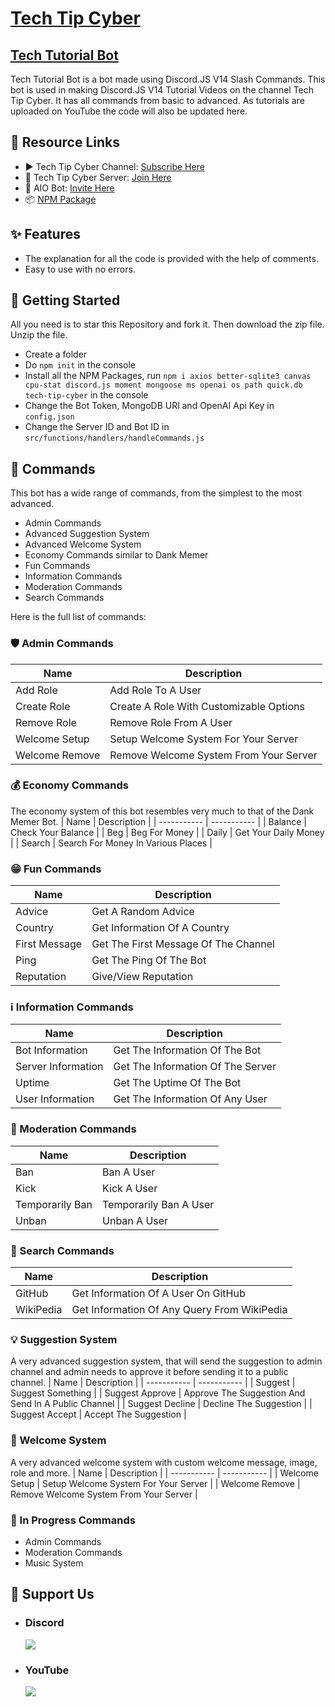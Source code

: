 # [Tech Tip Cyber](https://youtube.com/techtipcyber)
## [Tech Tutorial Bot](https://www.youtube.com/playlist?list=PLiK2FVO_yE7q0lYlmhFemXmTSlz-8mcDC)

Tech Tutorial Bot is a bot made using Discord.JS V14 Slash Commands. This bot is used in making Discord.JS V14 Tutorial Videos on the channel Tech Tip Cyber. It has all commands from basic to advanced. As tutorials are uploaded on YouTube the code will also be updated here.

## 🔗 Resource Links
- ▶️ Tech Tip Cyber Channel: [Subscribe Here](https://www.youtube.com/techtipcyber)
- 🤝 Tech Tip Cyber Server: [Join Here](https://discord.gg/2FMvpaUcWh)
- 🤖 AIO Bot: [Invite Here](https://discord.com/api/oauth2/authorize?client_id=787068394372988969&permissions=8&scope=bot%20applications.commands)
- 📦 [NPM Package](https://www.npmjs.com/package/tech-tip-cyber)

## ✨ Features
- The explanation for all the code is provided with the help of comments.
- Easy to use with no errors.

## 🚀 Getting Started
All you need is to star this Repository and fork it. Then download the zip file. Unzip the file.
- Create a folder
- Do `npm init` in the console
- Install all the NPM Packages, run `npm i axios better-sqlite3 canvas cpu-stat discord.js moment mongoose ms openai os path quick.db tech-tip-cyber` in the console
- Change the Bot Token, MongoDB URl and OpenAI Api Key in `config.json`
- Change the Server ID and Bot ID in `src/functions/handlers/handleCommands.js`

## 🤖 Commands
This bot has a wide range of commands, from the simplest to the most advanced.
- Admin Commands
- Advanced Suggestion System
- Advanced Welcome System
- Economy Commands similar to Dank Memer
- Fun Commands
- Information Commands
- Moderation  Commands
- Search Commands

Here is the full list of commands:
### 🛡️ Admin Commands
| Name | Description |
| ----------- | ----------- |
| Add Role | Add Role To A User |
| Create Role | Create A Role With Customizable Options |
| Remove Role | Remove Role From A User |
| Welcome Setup | Setup Welcome System For Your Server |
| Welcome Remove | Remove Welcome System From Your Server |

### 💰 Economy Commands
The economy system of this bot resembles very much to that of the Dank Memer Bot.
| Name | Description |
| ----------- | ----------- |
| Balance | Check Your Balance |
| Beg | Beg For Money |
| Daily | Get Your Daily Money |
| Search | Search For Money In Various Places |

### 😁 Fun Commands
| Name | Description |
| ----------- | ----------- |
| Advice | Get A Random Advice |
| Country | Get Information Of A Country |
| First Message | Get The First Message Of The Channel |
| Ping | Get The Ping Of The Bot |
| Reputation | Give/View Reputation |

### ℹ️ Information Commands
| Name | Description |
| ----------- | ----------- |
| Bot Information | Get The Information Of The Bot |
| Server Information | Get The Information Of The Server |
| Uptime | Get The Uptime Of The Bot |
| User Information | Get The Information Of Any User |

### 🛑️ Moderation Commands
| Name | Description |
| ----------- | ----------- |
| Ban | Ban A User |
| Kick | Kick A User |
| Temporarily Ban | Temporarily Ban A User |
| Unban | Unban A User |

### 🔎️ Search Commands
| Name | Description |
| ----------- | ----------- |
| GitHub | Get Information Of A User On GitHub |
| WikiPedia | Get Information Of Any Query From WikiPedia |

### 💡️ Suggestion System
A very advanced suggestion system, that will send the suggestion to admin channel and admin needs to approve it before sending it to a public channel.
| Name | Description |
| ----------- | ----------- |
| Suggest | Suggest Something |
| Suggest Approve | Approve The Suggestion And Send In A Public Channel |
| Suggest Decline | Decline The Suggestion |
| Suggest Accept | Accept The Suggestion |

### 👋 Welcome System
A very advanced welcome system with custom welcome message, image, role and more.
| Name | Description |
| ----------- | ----------- |
| Welcome Setup | Setup Welcome System For Your Server |
| Welcome Remove | Remove Welcome System From Your Server |

### 🚧 In Progress Commands
- Admin Commands
- Moderation Commands
- Music System

## 🤝 Support Us
- ### Discord
    <a href="https://discord.gg/E6VFACWu5V">
      <img src="https://discord.com/api/guilds/787061623696523304/widget.png?style=banner4">
    </a>
- ### YouTube
     <a href="https://www.youtube.com/techtipcyber">
          <img src="https://i.imgur.com/iF118Xb.png">
    </a>

